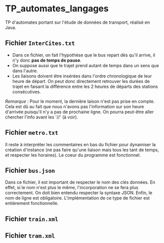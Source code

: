 # TP_automates_langages
TP d'automates portant sur l'étude de données de transport, réalisé en Java.

## Fichier `InterCites.txt`
- Dans ce fichier, on fait l'hypothèse que le bus repart dès qu'il arrive, il n'y donc **pas de temps de pause**.
- On suppose aussi que le trajet prend autant de temps dans un sens que dans l'autre.
- Les liaisons doivent être insérées dans l'ordre chronologique de leur heure de départ.
On peut donc directement retrouver les durées de trajet en faisant la différence entre les 2 heures de départs des stations consécutives.

*Remarque* : Pour le moment, la dernière laison n'est pas prise en compte. 
Cela est dû au fait que nous n'avons pas l'information sur son heure d'arrivée puisqu'il n'y a pas de prochaine ligne.
On pourra peut-être aller chercher l'info avant les '//' (à voir).

## Fichier `metro.txt`

Il reste à interpréter les commentaires en bas du fichier pour dynamiser la création d'instance (ne pas faire qu'une liaison mais tous les tant de temps, et respecter les horaires).
Le coeur du programme est fonctionnel.

## Fichier `bus.json`

Dans ce fichier, il est important de respecter le nom des clés données. En effet, si le nom n'est plus le même, l'incorporation ne se fera plus correctement.
On doit bien entendu respecter la syntaxe JSON. Enfin, le nom de ligne est obligatoire.
L'implémentation de ce type de fichier est entièrement fonctionnelle.

## Fichier `train.xml`



## Fichier `tram.xml`

